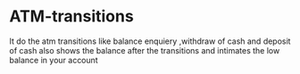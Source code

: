 # ATM-transitions
It do  the atm transitions like balance enquiery ,withdraw of cash and deposit of cash also shows the balance after the transitions and intimates the low balance in your account
